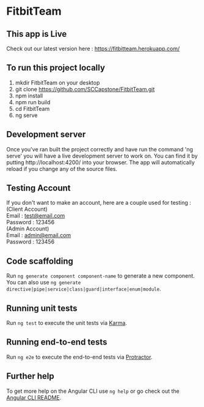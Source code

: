 # FitbitTeam

## This app is Live

Check out our latest version here : https://fitbitteam.herokuapp.com/

## To run this project locally 

1. mkdir FitbitTeam on your desktop
2. git clone https://github.com/SCCapstone/FitbitTeam.git
3. npm install
4. npm run build
5. cd FitbitTeam
6. ng serve

## Development server

Once you've ran built the project correctly and have run the command 'ng serve' you will have a live development server to work on. You can find it by putting http://localhost:4200/ into your browser. The app will automatically reload if you change any of the source files.

## Testing Account

If you don't want to make an account, here are a couple used for testing :\
(Client Account)\
Email : test@email.com\
Password : 123456\
(Admin Account)\
Email : admin@email.com\
Password : 123456

## Code scaffolding

Run `ng generate component component-name` to generate a new component. You can also use `ng generate directive|pipe|service|class|guard|interface|enum|module`.

## Running unit tests

Run `ng test` to execute the unit tests via [Karma](https://karma-runner.github.io).

## Running end-to-end tests

Run `ng e2e` to execute the end-to-end tests via [Protractor](http://www.protractortest.org/).

## Further help

To get more help on the Angular CLI use `ng help` or go check out the [Angular CLI README](https://github.com/angular/angular-cli/blob/master/README.md).
